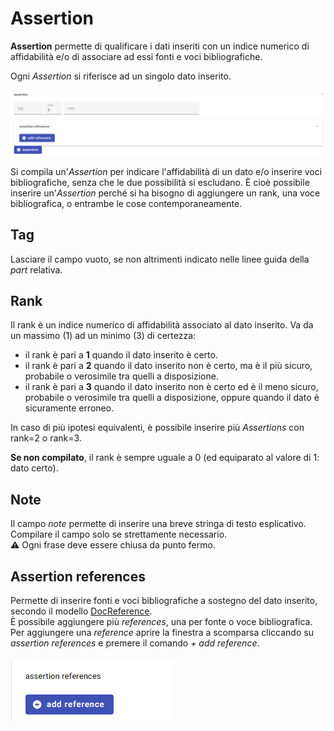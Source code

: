 # Assertion 

**Assertion** permette di qualificare i dati inseriti con un indice numerico di affidabilità e/o di associare ad essi fonti e voci bibliografiche.  

Ogni _Assertion_ si riferisce ad un singolo dato inserito.  

![](https://github.com/petrarchsitinera/linee-guida/blob/9a3544c46e6ea09d6092d436a630821b00eb5fef/docs/assets/images/assertion.png?raw=true)

Si compila un'_Assertion_ per indicare l'affidabilità di un dato e/o inserire voci bibliografiche, senza che le due possibilità si escludano. È cioè possibile inserire un'_Assertion_ perché si ha bisogno di aggiungere un rank, una voce bibliografica, o entrambe le cose contemporaneamente.

## Tag
Lasciare il campo vuoto, se non altrimenti indicato nelle linee guida della _part_ relativa.

## Rank 
Il rank è un indice numerico di affidabilità associato al dato inserito. Va da un massimo (1) ad un minimo (3) di certezza:
* il rank è pari a **1** quando il dato inserito è certo.  
* il rank è pari a **2** quando il dato inserito non è certo, ma è il più sicuro, probabile o verosimile tra quelli a disposizione.  
* il rank è pari a **3** quando il dato inserito non è certo ed è il meno sicuro, probabile o verosimile tra quelli a disposizione, oppure quando il dato è sicuramente erroneo.

In caso di più ipotesi equivalenti, è possibile inserire più _Assertions_ con rank=2 o rank=3.

**Se non compilato**, il rank è sempre uguale a 0 (ed equiparato al valore di 1: dato certo).

##  Note  
Il campo _note_ permette di inserire una breve stringa di testo esplicativo. Compilare il campo solo se strettamente necessario.  
⚠️ Ogni frase deve essere chiusa da punto fermo.  

## Assertion references  
Permette di inserire fonti e voci bibliografiche a sostegno del dato inserito, secondo il modello [DocReference](Docref_Brick.md).  
È possibile aggiungere più _references_, una per fonte o voce bibliografica.  
Per aggiungere una _reference_ aprire la finestra a scomparsa cliccando su _assertion references_ e premere il comando _+ add reference_.  

![](https://github.com/petrarchsitinera/linee-guida/blob/bb413d602f3fb56c819fb52e99645bfc0b6104d6/docs/assets/images/add_reference.png?raw=true)
